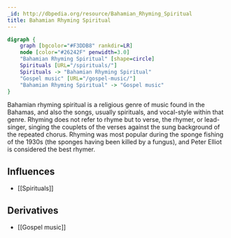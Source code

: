 ```yaml
---
_id: http://dbpedia.org/resource/Bahamian_Rhyming_Spiritual
title: Bahamian Rhyming Spiritual
---
```


```dot
digraph {
	graph [bgcolor="#F3DDB8" rankdir=LR]
	node [color="#26242F" penwidth=3.0]
	"Bahamian Rhyming Spiritual" [shape=circle]
	Spirituals [URL="/spirituals/"]
	Spirituals -> "Bahamian Rhyming Spiritual"
	"Gospel music" [URL="/gospel-music/"]
	"Bahamian Rhyming Spiritual" -> "Gospel music"
}
```

Bahamian rhyming spiritual is a religious genre of music found in the Bahamas, and also the songs, usually spirituals, and vocal-style within that genre. Rhyming does not refer to rhyme but to verse, the rhymer, or lead-singer, singing the couplets of the verses against the sung background of the repeated chorus. Rhyming was most popular during the sponge fishing of the 1930s (the sponges having been killed by a fungus), and Peter Elliot is considered the best rhymer.

## Influences

- [[Spirituals]]

## Derivatives

- [[Gospel music]]

